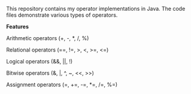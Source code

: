 This repository contains my operator implementations in Java. The code files demonstrate various types of operators.

**Features**

Arithmetic operators (+, -, *, /, %)

Relational operators (==, !=, >, <, >=, <=)

Logical operators (&&, ||, !)

Bitwise operators (&, |, ^, ~, <<, >>)

Assignment operators (=, +=, -=, *=, /=, %=)
